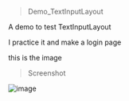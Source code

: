 > Demo_TextInputLayout

A demo to test TextInputLayout

I practice it and make a login page

this is the image

> Screenshot

![image](http://upload-images.jianshu.io/upload_images/1780352-a84427538259bb28.jpg?imageMogr2/auto-orient/strip%7CimageView2/2/w/360)